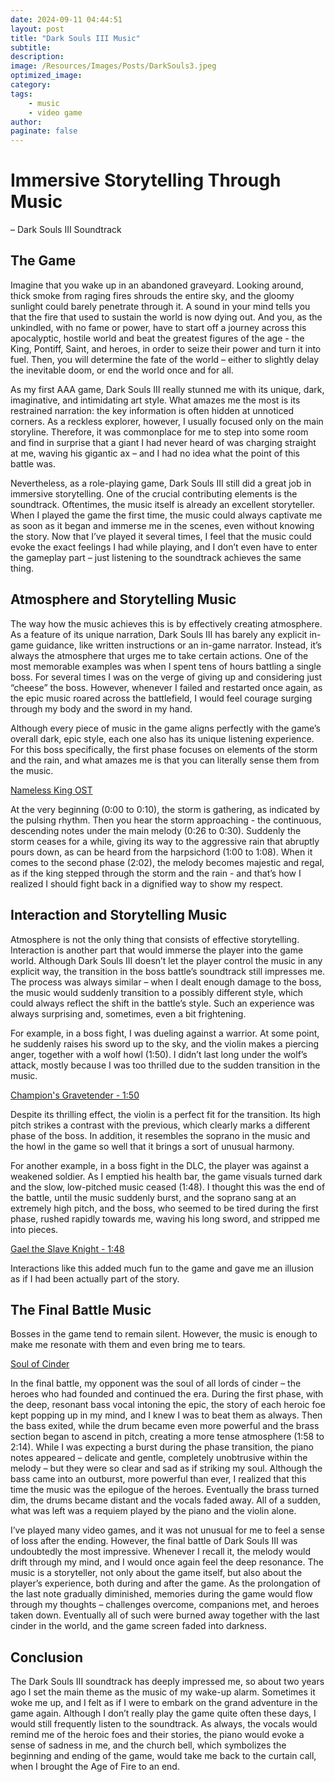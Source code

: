 ```yaml
---
date: 2024-09-11 04:44:51
layout: post
title: "Dark Souls III Music"
subtitle:
description:
image: /Resources/Images/Posts/DarkSouls3.jpeg
optimized_image:
category:
tags:
    - music
    - video game
author:
paginate: false
---
```


# Immersive Storytelling Through Music
– Dark Souls III Soundtrack


## The Game

Imagine that you wake up in an abandoned graveyard. Looking around, thick smoke from raging fires shrouds the entire sky, and the gloomy sunlight could barely penetrate through it. A sound in your mind tells you that the fire that used to sustain the world is now dying out. And you, as the unkindled, with no fame or power, have to start off a journey across this apocalyptic, hostile world and beat the greatest figures of the age - the King, Pontiff, Saint, and heroes, in order to seize their power and turn it into fuel. Then, you will determine the fate of the world – either to slightly delay the inevitable doom, or end the world once and for all.

As my first AAA game, Dark Souls III really stunned me with its unique, dark, imaginative, and intimidating art style. What amazes me the most is its restrained narration: the key information is often hidden at unnoticed corners. As a reckless explorer, however, I usually focused only on the main storyline. Therefore, it was commonplace for me to step into some room and find in surprise that a giant I had never heard of was charging straight at me, waving his gigantic ax – and I had no idea what the point of this battle was.

Nevertheless, as a role-playing game, Dark Souls III still did a great job in immersive storytelling. One of the crucial contributing elements is the soundtrack. Oftentimes, the music itself is already an excellent storyteller. When I played the game the first time, the music could always captivate me as soon as it began and immerse me in the scenes, even without knowing the story.  Now that I’ve played it several times, I feel that the music could evoke the exact feelings I had while playing, and I don’t even have to enter the gameplay part – just listening to the soundtrack achieves the same thing.

## Atmosphere and Storytelling Music

The way how the music achieves this is by effectively creating atmosphere. As a feature of its unique narration, Dark Souls III has barely any explicit in-game guidance, like written instructions or an in-game narrator. Instead, it’s always the atmosphere that urges me to take certain actions. One of the most memorable examples was when I spent tens of hours battling a single boss. For several times I was on the verge of giving up and considering just “cheese” the boss. However, whenever I failed and restarted once again, as the epic music roared across the battlefield, I would feel courage surging through my body and the sword in my hand.

Although every piece of music in the game aligns perfectly with the game’s overall dark, epic style, each one also has its unique listening experience. For this boss specifically, the first phase focuses on elements of the storm and the rain, and what amazes me is that you can literally sense them from the music.

[Nameless King OST](https://www.youtube.com/watch?v=j39wEDr2CZg&feature=youtu.be)

At the very beginning (0:00 to 0:10), the storm is gathering, as indicated by the pulsing rhythm. Then you hear the storm approaching - the continuous, descending notes under the main melody (0:26 to 0:30). Suddenly the storm ceases for a while, giving its way to the aggressive rain that abruptly pours down, as can be heard from the harpsichord (1:00 to 1:08). When it comes to the second phase (2:02), the melody becomes majestic and regal, as if the king stepped through the storm and the rain - and that’s how I realized I should fight back in a dignified way to show my respect.

## Interaction and Storytelling Music

Atmosphere is not the only thing that consists of effective storytelling. Interaction is another part that would immerse the player into the game world. Although Dark Souls III doesn’t let the player control the music in any explicit way, the transition in the boss battle’s soundtrack still impresses me. The process was always similar – when I dealt enough damage to the boss, the music would suddenly transition to a possibly different style, which could always reflect the shift in the battle’s style. Such an experience was always surprising and, sometimes, even a bit frightening.

For example, in a boss fight, I was dueling against a warrior. At some point, he suddenly raises his sword up to the sky, and the violin makes a piercing anger, together with a wolf howl (1:50). I didn’t last long under the wolf’s attack, mostly because I was too thrilled due to the sudden transition in the music.

[Champion's Gravetender - 1:50](https://youtu.be/lW87_hPNhEQ?feature=shared&t=110)

Despite its thrilling effect, the violin is a perfect fit for the transition. Its high pitch strikes a contrast with the previous, which clearly marks a different phase of the boss. In addition, it resembles the soprano in the music and the howl in the game so well that it brings a sort of unusual harmony.

For another example, in a boss fight in the DLC, the player was against a weakened soldier. As I emptied his health bar, the game visuals turned dark and the slow, low-pitched music ceased (1:48). I thought this was the end of the battle, until the music suddenly burst, and the soprano sang at an extremely high pitch, and the boss, who seemed to be tired during the first phase, rushed rapidly towards me, waving his long sword, and stripped me into pieces.

[Gael the Slave Knight - 1:48](https://youtu.be/71XgFf288KE?feature=shared&t=108)

Interactions like this added much fun to the game and gave me an illusion as if I had been actually part of the story.

## The Final Battle Music 

Bosses in the game tend to remain silent. However, the music is enough to make me resonate with them and even bring me to tears.

[Soul of Cinder](https://youtu.be/dXcwGZV5Or4?feature=shared)

In the final battle, my opponent was the soul of all lords of cinder – the heroes who had founded and continued the era. During the first phase, with the deep, resonant bass vocal intoning the epic, the story of each heroic foe kept popping up in my mind, and I knew I was to beat them as always. Then the bass exited, while the drum became even more powerful and the brass section began to ascend in pitch, creating a more tense atmosphere (1:58 to 2:14). While I was expecting a burst during the phase transition, the piano notes appeared – delicate and gentle, completely unobtrusive within the melody – but they were so clear and sad as if striking my soul. Although the bass came into an outburst, more powerful than ever, I realized that this time the music was the epilogue of the heroes. Eventually the brass turned dim, the drums became distant and the vocals faded away. All of a sudden, what was left was a requiem played by the piano and the violin alone.

I’ve played many video games, and it was not unusual for me to feel a sense of loss after the ending. However, the final battle of Dark Souls III was undoubtedly the most impressive. Whenever I recall it, the melody would drift through my mind, and I would once again feel the deep resonance. The music is a storyteller, not only about the game itself, but also about the player’s experience, both during and after the game. As the prolongation of the last note gradually diminished, memories during the game would flow through my thoughts – challenges overcome, companions met, and heroes taken down. Eventually all of such were burned away together with the last cinder in the world, and the game screen faded into darkness.

## Conclusion

The Dark Souls III soundtrack has deeply impressed me, so about two years ago I set the main theme as the music of my wake-up alarm. Sometimes it woke me up, and I felt as if I were to embark on the grand adventure in the game again. Although I don’t really play the game quite often these days, I would still frequently listen to the soundtrack. As always, the vocals would remind me of the heroic foes and their stories, the piano would evoke a sense of sadness in me, and the church bell, which symbolizes the beginning and ending of the game, would take me back to the curtain call, when I brought the Age of Fire to an end.